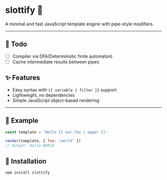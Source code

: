 # slottify 🧩

A minimal and fast JavaScript template engine with pipe-style modifiers.

---

## 📝 Todo
- [ ] Compiler via DFA(Deterministic finite automaton)
- [ ] Cache intermediate results between pipes

## ✨ Features

- Easy syntax with `{{ variable | filter }}` support
- Lightweight, no dependencies
- Simple JavaScript object-based rendering

---

## 📍 Example
```js
const template = 'Hello {{ var.foo | upper }}'

render(template, { foo: 'world' })
// Output: Hello WORLD
```

## 🔧 Installation

```bash
npm install slottify
```
